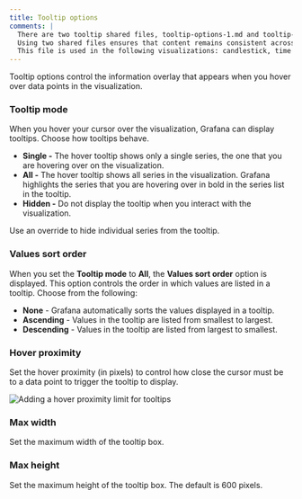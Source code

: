 ```yaml
---
title: Tooltip options
comments: |
  There are two tooltip shared files, tooltip-options-1.md and tooltip-options-2.md, to cover the most common combinations of options. 
  Using two shared files ensures that content remains consistent across visualizations that share the same options and users don't have to figure out which options apply to a specific visualization when reading that content. 
  This file is used in the following visualizations: candlestick, time series, trend
---
```


Tooltip options control the information overlay that appears when you hover over data points in the visualization.

### Tooltip mode

When you hover your cursor over the visualization, Grafana can display tooltips. Choose how tooltips behave.

- **Single -** The hover tooltip shows only a single series, the one that you are hovering over on the visualization.
- **All -** The hover tooltip shows all series in the visualization. Grafana highlights the series that you are hovering over in bold in the series list in the tooltip.
- **Hidden -** Do not display the tooltip when you interact with the visualization.

Use an override to hide individual series from the tooltip.

### Values sort order

When you set the **Tooltip mode** to **All**, the **Values sort order** option is displayed. This option controls the order in which values are listed in a tooltip. Choose from the following:

- **None** - Grafana automatically sorts the values displayed in a tooltip.
- **Ascending** - Values in the tooltip are listed from smallest to largest.
- **Descending** - Values in the tooltip are listed from largest to smallest.

### Hover proximity

Set the hover proximity (in pixels) to control how close the cursor must be to a data point to trigger the tooltip to display.

![Adding a hover proximity limit for tooltips](/media/docs/grafana/gif-grafana-10-4-hover-proximity.gif)

### Max width

Set the maximum width of the tooltip box.

### Max height

Set the maximum height of the tooltip box. The default is 600 pixels.
